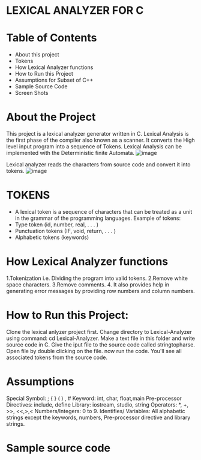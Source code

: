 # LEXICAL ANALYZER FOR C
# Table of Contents
* About this project
* Tokens
* How Lexical Analyzer functions
* How to Run this Project
* Assumptions for Subset of C++
* Sample Source Code
* Screen Shots
# About the Project
This project is a lexical analyzer generator written in C. Lexical Analysis is the first phase of the compiler also known as a scanner. It converts the High level input program into a sequence of Tokens.
Lexical Analysis can be implemented with the Deterministic finite Automata.
![image](https://user-images.githubusercontent.com/101394631/161423329-da0763f2-775c-4148-a7ec-7e6c75b7f2ee.png)

Lexical analyzer reads the characters from source code and convert it into tokens.
![image](https://user-images.githubusercontent.com/101394631/161423372-933a2d8d-0d87-49d8-a62c-04c7fed8d9be.png)
# TOKENS
* A lexical token is a sequence of characters that can be treated as a unit in the grammar of the programming languages.
 Example of tokens:
* Type token (id, number, real, . . . )
* Punctuation tokens (IF, void, return, . . . )
* Alphabetic tokens (keywords)
# How Lexical Analyzer functions
1.Tokenization i.e. Dividing the program into valid tokens.
2.Remove white space characters.
3.Remove comments.
4. It also provides help in generating error messages by providing row numbers and column numbers.
# How to Run this Project:
Clone the lexical anlyzer project first.
Change directory to Lexical-Analyzer using command: cd Lexical-Analyzer.
Make a text file in this folder and write source code in C.
Give the iput file to the source code called stringtopharse.
Open  file by double clicking on the file.
now run the code.
You'll see all associated tokens from the source code.
# Assumptions
 Special Symbol: ; { } ( ) , #
 Keyword: int, char, float,main
 Pre-processor Directives: include, define
 Library: iostream, studio, string
 Operators: *, +, >>, <<,>,<
 Numbers/Integers: 0 to 9.
 Identifies/ Variables: All alphabetic strings except the keywords, numbers, Pre-processor directive and library strings.
 # Sample source code
